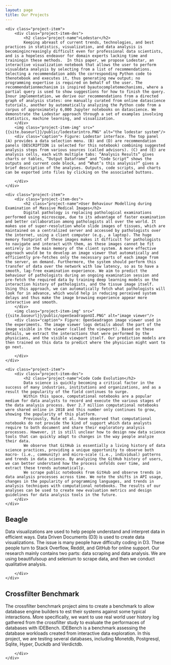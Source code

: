 ```yaml
---
layout: page
title: Our Projects
---
```

<div class="project-items">

    <div class="project-item">
        <div class="project-item-des">
            <h2 class="project-name">Lodestar</h2>
            Keeping abreast of current trends, technologies, and best practices in statistics, visualization, and data analysis is becomingincreasingly difficult even for professional data scientists, and is a hopeless endeavor for domain experts lacking time and trainingin these methods.  In this paper, we propose Lodestar, an interactive visualization notebook that allows the user to perform visualdata analysis by selecting from a list of recommendations. Selecting a recommendation adds the corresponding Python code to thenotebook and executes it, thus generating new output; no programming expertise is required on behalf of the user. The recommendationmechanism is inspired byautocompletemechanisms, where a partial query is used to show suggestions for how to finish the query. Inour implementation, we derive our recommendations from a directed graph of analysis states: one manually curated from online datascience tutorials, another by automatically analyzing the Python code from a corpus of approximately 6,000 Jupyter notebooks on datascience. We demonstrate the Lodestar approach through a set of examples involving statistics, machine learning, and visualization.
        </div>
        <img class="project-item-img" src="{{site.baseurl}}/public/lodestarintro.PNG" alt="the lodestar system"/>
        <div class="caption"> Figure: Lodestar interface. The top panel (A) provides a data selection menu. (B) and (D) are recommendation panels (DESCRIPTION is selected for this notebook) combining suggested analysis steps from various sources (called advisors). (C) and (E) are analysis cells, each with multiple tabs: “Analysis Results” gives charts or tables, “Output Dataframe” and “Code Script” shows the outputs and current code block, and “What’s this analysis?” gives a brief description of the analyses. Outputs, code scripts, and charts can be exported into files by clicking on the associated buttons.

        </div>
    </div>

</div>

<div class="project-items">

    <div class="project-item">
        <div class="project-item-des">
            <h2 class="project-name">User Behaviour Modelling during Examination of Massive Medical Images</h2>
            Digital pathology is replacing pathological examinations performed using microscope, due to its advantage of faster examination and better collaboration among pathologists all over the world. It makes use of super-resolution whole slide images of tissues, which are maintained on a centralized server and accessed by pathologists over the internet, using a client computer (e.g., a laptop). The huge memory footprint of these images makes it difficult for pathologists to navigate and interact with them, as these images cannot be fit entirely in the main memory of the client system. A more effective approach would be to develop an image viewer that automatically and efficiently pre-fetches only the necessary parts of each image from the server, on demand. Furthermore, the system should perform this transfer of data over the network with low latency, so as to have a smooth, lag-free examination experience. We aim to predict the behaviour of pathologists during an ongoing examination session and pre-fetch the required data by training deep learning models on the interaction history of pathologists, and the tissue image itself. Using this approach, we can automatically fetch what pathologists will look for in advance, which would help in reducing perceived system delays and thus make the image browsing experience appear more interactive and smooth.
        </div>
        <img class="project-item-img" src="{{site.baseurl}}/public/openSeadragonUI.PNG" alt="image viewer"/>
        <div class="caption"> Figure: OpenSeadragon image viewer used in the experiments. The image viewer logs details about the part of the image visible in the viewer (called the viewport). Based on these details, we extract the interactions that were performed by the physicians, and the visible viewport itself. Our prediction models are then trained on this data to predict where the physician might want to go next.

        </div>
    </div>

</div>

<div class="project-items">

    <div class="project-item">
        <div class="project-item-des">
            <h2 class="project-name">Code Code Evolution</h2>
            Data science is quickly becoming a critical factor in the success of many industries, institutions and organizations, and as a result the popularity of the field continues to surge.
            Within this space, computational notebooks are a popular medium for data analysts to record and execute the various stages of the data analysis process. Over 2.7 million computational notebooks were shared online in 2018 and this number only continues to grow, showing the popularity of this platform.
            Previously, Rule et al. have observed that computational notebooks do not provide the kind of support which data analysts require to both document and share their exploratory analysis processes. However, it is still unclear how to design new data science tools that can quickly adapt to changes in the way people analyze their data.
            We observe that GitHub is essentially a living history of data science practices, providing a unique opportunity to observe both macro- (i.e., community) and micro-scale (i.e., individual) patterns and trends in data science. By analyzing the GitHub history of users, we can better understand how the process unfolds over time, and extract these trends automatically. 
            We scrape public notebooks from GitHub and observe trends in data analysis processes across time. We note the shifts in API usage, changes in the popularity of programming languages, and trends in analysis techniques with computational notebooks. The results of our analyses can be used to create new evaluation metrics and design guidelines for data analysis tools in the future. 
        </div>
    </div>

</div>

<div class="project-items">
    <div class="project-item">
        <div class="project-item-des">
            <h2 class="project-name">Beagle</h2>
            Data visualizations are used to help people understand and interpret data in efficient ways. Data Driven Documents (D3) is used to create data visualizations. The issue is many people have difficulty coding in D3. These people turn to Stack Overflow, Reddit, and GitHub for online support. Our research mainly contains two parts: data scraping and data analysis. We are using beautifulsoup and selenium to scrape data, and then we conduct qualitative analysis.

        </div>
    </div>

</div>

<div class="project-items">
    <div class="project-item">
        <div class="project-item-des">
            <h2 class="project-name">Crossfilter Benchmark</h2>
            The crossfilter benchmark project aims to create a benchmark to allow database engine builders to est their systems against some typical interactions. More specifically, we want to use real world user history log gathered from the crossfilter study to evaluate the performaces of databases with IDEBench. IDEBench is a benchmark assessing the database workloads created from interactive data exploration. In this project, we are testing several databases, including Monetdb, Postgresql, Sqlite, Hyper, Duckdb and Verdictdb.

        </div>
    </div>

</div>

